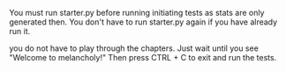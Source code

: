You must run starter.py before running initiating tests as stats are only generated then.
You don't have to run starter.py again if you have already run it.

you do not have to play through the chapters. Just wait until you see "Welcome to melancholy!" Then press CTRL + C to exit and run the tests.